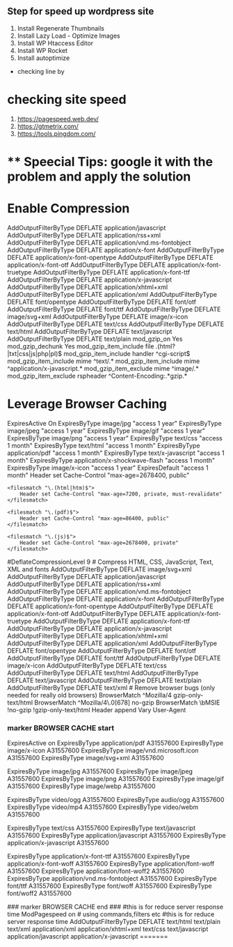 ## Step for speed up wordpress site
1. Install Regenerate Thumbnails 
2. Install Lazy Load - Optimize Images
3. Install WP Htaccess Editor
4. Install WP Rocket
5. Install autoptimize

* checking line by 

# checking site speed 
1. https://pagespeed.web.dev/
2. https://gtmetrix.com/
3. https://tools.pingdom.com/

** Speecial Tips: google it with the problem and apply the solution
======

# Enable Compression

<IfModule mod_deflate.c>
	AddOutputFilterByType DEFLATE application/javascript
	AddOutputFilterByType DEFLATE application/rss+xml
	AddOutputFilterByType DEFLATE application/vnd.ms-fontobject
	AddOutputFilterByType DEFLATE application/x-font
	AddOutputFilterByType DEFLATE application/x-font-opentype
	AddOutputFilterByType DEFLATE application/x-font-otf
	AddOutputFilterByType DEFLATE application/x-font-truetype
	AddOutputFilterByType DEFLATE application/x-font-ttf
	AddOutputFilterByType DEFLATE application/x-javascript
	AddOutputFilterByType DEFLATE application/xhtml+xml
	AddOutputFilterByType DEFLATE application/xml
	AddOutputFilterByType DEFLATE font/opentype
	AddOutputFilterByType DEFLATE font/otf
	AddOutputFilterByType DEFLATE font/ttf
	AddOutputFilterByType DEFLATE image/svg+xml
	AddOutputFilterByType DEFLATE image/x-icon
	AddOutputFilterByType DEFLATE text/css
	AddOutputFilterByType DEFLATE text/html
	AddOutputFilterByType DEFLATE text/javascript
	AddOutputFilterByType DEFLATE text/plain
</IfModule>
<IfModule mod_gzip.c>
	mod_gzip_on Yes
	mod_gzip_dechunk Yes
	mod_gzip_item_include file .(html?|txt|css|js|php|pl)$
	mod_gzip_item_include handler ^cgi-script$
	mod_gzip_item_include mime ^text/.*
	mod_gzip_item_include mime ^application/x-javascript.*
	mod_gzip_item_exclude mime ^image/.*
	mod_gzip_item_exclude rspheader ^Content-Encoding:.*gzip.*
</IfModule>

# Leverage Browser Caching

<IfModule mod_expires.c>
	ExpiresActive On
	ExpiresByType image/jpg "access 1 year"
	ExpiresByType image/jpeg "access 1 year"
	ExpiresByType image/gif "access 1 year"
	ExpiresByType image/png "access 1 year"
	ExpiresByType text/css "access 1 month"
	ExpiresByType text/html "access 1 month"
	ExpiresByType application/pdf "access 1 month"
	ExpiresByType text/x-javascript "access 1 month"
	ExpiresByType application/x-shockwave-flash "access 1 month"
	ExpiresByType image/x-icon "access 1 year"
	ExpiresDefault "access 1 month"
	
</IfModule>
<IfModule mod_headers.c>
	<filesmatch "\.(ico|flv|jpg|jpeg|png|gif|css|swf)$">
		Header set Cache-Control "max-age=2678400, public"
	</filesmatch>
	
	<filesmatch "\.(html|htm)$">
		Header set Cache-Control "max-age=7200, private, must-revalidate"
	</filesmatch>
	
	<filesmatch "\.(pdf)$">
		Header set Cache-Control "max-age=86400, public"
	</filesmatch>
	
	<filesmatch "\.(js)$">
		Header set Cache-Control "max-age=2678400, private"
	</filesmatch>
</IfModule>
<ifmodule mod_deflate.c>
  #DeflateCompressionLevel 9
  # Compress HTML, CSS, JavaScript, Text, XML and fonts
  AddOutputFilterByType DEFLATE image/svg+xml
  AddOutputFilterByType DEFLATE application/javascript
  AddOutputFilterByType DEFLATE application/rss+xml
  AddOutputFilterByType DEFLATE application/vnd.ms-fontobject
  AddOutputFilterByType DEFLATE application/x-font
  AddOutputFilterByType DEFLATE application/x-font-opentype
  AddOutputFilterByType DEFLATE application/x-font-otf
  AddOutputFilterByType DEFLATE application/x-font-truetype
  AddOutputFilterByType DEFLATE application/x-font-ttf
  AddOutputFilterByType DEFLATE application/x-javascript
  AddOutputFilterByType DEFLATE application/xhtml+xml
  AddOutputFilterByType DEFLATE application/xml
  AddOutputFilterByType DEFLATE font/opentype
  AddOutputFilterByType DEFLATE font/otf
  AddOutputFilterByType DEFLATE font/ttf
  AddOutputFilterByType DEFLATE image/x-icon
  AddOutputFilterByType DEFLATE text/css
  AddOutputFilterByType DEFLATE text/html
  AddOutputFilterByType DEFLATE text/javascript
  AddOutputFilterByType DEFLATE text/plain
  AddOutputFilterByType DEFLATE text/xml
  # Remove browser bugs (only needed for really old browsers)
  BrowserMatch ^Mozilla/4 gzip-only-text/html
  BrowserMatch ^Mozilla/4\.0[678] no-gzip
  BrowserMatch \bMSIE !no-gzip !gzip-only-text/html
  Header append Vary User-Agent
</ifmodule>

### marker BROWSER CACHE start ###
<IfModule mod_expires.c>
ExpiresActive on
ExpiresByType application/pdf A31557600
ExpiresByType image/x-icon A31557600
ExpiresByType image/vnd.microsoft.icon A31557600
ExpiresByType image/svg+xml A31557600

ExpiresByType image/jpg A31557600
ExpiresByType image/jpeg A31557600
ExpiresByType image/png A31557600
ExpiresByType image/gif A31557600
ExpiresByType image/webp A31557600

ExpiresByType video/ogg A31557600
ExpiresByType audio/ogg A31557600
ExpiresByType video/mp4 A31557600
ExpiresByType video/webm A31557600

ExpiresByType text/css A31557600
ExpiresByType text/javascript A31557600
ExpiresByType application/javascript A31557600
ExpiresByType application/x-javascript A31557600

ExpiresByType application/x-font-ttf A31557600
ExpiresByType application/x-font-woff A31557600
ExpiresByType application/font-woff A31557600
ExpiresByType application/font-woff2 A31557600
ExpiresByType application/vnd.ms-fontobject A31557600
ExpiresByType font/ttf A31557600
ExpiresByType font/woff A31557600
ExpiresByType font/woff2 A31557600

</IfModule>
### marker BROWSER CACHE end ###
#this is for reduce server response time
<IfModule pagespeed_module>
    ModPagespeed on
    # using commands,filters etc
</IfModule>
#this is for reduce server response time
<ifModule mod_deflate.c>
    AddOutputFilterByType DEFLATE text/html text/plain text/xml application/xml application/xhtml+xml text/css text/javascript application/javascript application/x-javascript
</ifModule>
=======